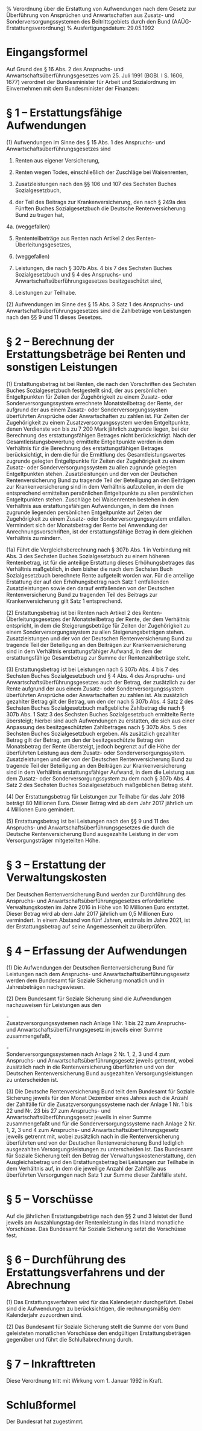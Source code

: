 % Verordnung über die Erstattung von Aufwendungen nach dem Gesetz zur Überführung von Ansprüchen und Anwartschaften aus Zusatz- und Sonderversorgungssystemen des Beitrittsgebiets durch den Bund  (AAÜG-Erstattungsverordnung)
% Ausfertigungsdatum: 29.05.1992
 
# Eingangsformel

Auf Grund des § 16 Abs. 2 des Anspruchs- und Anwartschaftsüberführungsgesetzes vom 25. Juli 1991 (BGBl. I S. 1606, 1677) verordnet der Bundesminister für Arbeit und Sozialordnung im Einvernehmen mit dem Bundesminister der Finanzen:

# § 1 – Erstattungsfähige Aufwendungen

(1) Aufwendungen im Sinne des § 15 Abs. 1 des Anspruchs- und Anwartschaftsüberführungsgesetzes sind

1. Renten aus eigener Versicherung,

2. Renten wegen Todes, einschließlich der Zuschläge bei Waisenrenten,

3. Zusatzleistungen nach den §§ 106 und 107 des Sechsten Buches Sozialgesetzbuch,

4. der Teil des Beitrags zur Krankenversicherung, den nach § 249a des Fünften Buches Sozialgesetzbuch die Deutsche Rentenversicherung Bund zu tragen hat,

4a. (weggefallen)

5. Rententeilbeträge aus Renten nach Artikel 2 des Renten-Überleitungsgesetzes,

6. (weggefallen)

7. Leistungen, die nach § 307b Abs. 4 bis 7 des Sechsten Buches Sozialgesetzbuch und § 4 des Anspruchs- und Anwartschaftsüberführungsgesetzes besitzgeschützt sind,

8. Leistungen zur Teilhabe.

(2) Aufwendungen im Sinne des § 15 Abs. 3 Satz 1 des Anspruchs- und Anwartschaftsüberführungsgesetzes sind die Zahlbeträge von Leistungen nach den §§ 9 und 11 dieses Gesetzes.

# § 2 – Berechnung der Erstattungsbeträge bei Renten und sonstigen Leistungen

(1) Erstattungsbetrag ist bei Renten, die nach den Vorschriften des Sechsten Buches Sozialgesetzbuch festgestellt sind, der aus persönlichen Entgeltpunkten für Zeiten der Zugehörigkeit zu einem Zusatz- oder Sonderversorgungssystem errechnete Monatsteilbetrag der Rente, der aufgrund der aus einem Zusatz- oder Sonderversorgungssystem überführten Ansprüche oder Anwartschaften zu zahlen ist. Für Zeiten der Zugehörigkeit zu einem Zusatzversorgungssystem werden Entgeltpunkte, denen Verdienste von bis zu 7 200 Mark jährlich zugrunde liegen, bei der Berechnung des erstattungsfähigen Betrages nicht berücksichtigt. Nach der Gesamtleistungsbewertung ermittelte Entgeltpunkte werden in dem Verhältnis für die Berechnung des erstattungsfähigen Betrages berücksichtigt, in dem die für die Ermittlung des Gesamtleistungswertes zugrunde gelegten Entgeltpunkte für Zeiten der Zugehörigkeit zu einem Zusatz- oder Sonderversorgungssystem zu allen zugrunde gelegten Entgeltpunkten stehen. Zusatzleistungen und der von der Deutschen Rentenversicherung Bund zu tragende Teil der Beteiligung an den Beiträgen zur Krankenversicherung sind in dem Verhältnis aufzuteilen, in dem die entsprechend ermittelten persönlichen Entgeltpunkte zu allen persönlichen Entgeltpunkten stehen. Zuschläge bei Waisenrenten bestehen in dem Verhältnis aus erstattungsfähigen Aufwendungen, in dem die ihnen zugrunde liegenden persönlichen Entgeltpunkte auf Zeiten der Zugehörigkeit zu einem Zusatz- oder Sonderversorgungssystem entfallen. Vermindert sich der Monatsbetrag der Rente bei Anwendung der Anrechnungsvorschriften, ist der erstattungsfähige Betrag in dem gleichen Verhältnis zu mindern.

(1a) Führt die Vergleichsberechnung nach § 307b Abs. 1 in Verbindung mit Abs. 3 des Sechsten Buches Sozialgesetzbuch zu einem höheren Rentenbetrag, ist für die anteilige Erstattung dieses Erhöhungsbetrages das Verhältnis maßgeblich, in dem bisher die nach dem Sechsten Buch Sozialgesetzbuch berechnete Rente aufgeteilt worden war. Für die anteilige Erstattung der auf den Erhöhungsbetrag nach Satz 1 entfallenden Zusatzleistungen sowie den darauf entfallenden von der Deutschen Rentenversicherung Bund zu tragenden Teil des Beitrags zur Krankenversicherung gilt Satz 1 entsprechend.

(2) Erstattungsbetrag ist bei Renten nach Artikel 2 des Renten-Überleitungsgesetzes der Monatsteilbetrag der Rente, der dem Verhältnis entspricht, in dem die Steigerungsbeträge für Zeiten der Zugehörigkeit zu einem Sonderversorgungssystem zu allen Steigerungsbeträgen stehen. Zusatzleistungen und der von der Deutschen Rentenversicherung Bund zu tragende Teil der Beteiligung an den Beiträgen zur Krankenversicherung sind in dem Verhältnis erstattungsfähiger Aufwand, in dem der erstattungsfähige Gesamtbetrag zur Summe der Rentenzahlbeträge steht.

(3) Erstattungsbetrag ist bei Leistungen nach § 307b Abs. 4 bis 7 des Sechsten Buches Sozialgesetzbuch und § 4 Abs. 4 des Anspruchs- und Anwartschaftsüberführungsgesetzes auch der Betrag, der zusätzlich zu der Rente aufgrund der aus einem Zusatz- oder Sonderversorgungssystem überführten Ansprüche oder Anwartschaften zu zahlen ist. Als zusätzlich gezahlter Betrag gilt der Betrag, um den der nach § 307b Abs. 4 Satz 2 des Sechsten Buches Sozialgesetzbuch maßgebliche Zahlbetrag die nach § 307b Abs. 1 Satz 3 des Sechsten Buches Sozialgesetzbuch ermittelte Rente übersteigt; hierbei sind auch Aufwendungen zu erstatten, die sich aus einer Anpassung des besitzgeschützten Zahlbetrages nach § 307b Abs. 5 des Sechsten Buches Sozialgesetzbuch ergeben. Als zusätzlich gezahlter Betrag gilt der Betrag, um den der besitzgeschützte Betrag den Monatsbetrag der Rente übersteigt, jedoch begrenzt auf die Höhe der überführten Leistung aus dem Zusatz- oder Sonderversorgungssystem. Zusatzleistungen und der von der Deutschen Rentenversicherung Bund zu tragende Teil der Beteiligung an den Beiträgen zur Krankenversicherung sind in dem Verhältnis erstattungsfähiger Aufwand, in dem die Leistung aus dem Zusatz- oder Sonderversorgungssystem zu dem nach § 307b Abs. 4 Satz 2 des Sechsten Buches Sozialgesetzbuch maßgeblichen Betrag steht.

(4) Der Erstattungsbetrag für Leistungen zur Teilhabe für das Jahr 2016 beträgt 80 Millionen Euro. Dieser Betrag wird ab dem Jahr 2017 jährlich um 4 Millionen Euro gemindert.

(5) Erstattungsbetrag ist bei Leistungen nach den §§ 9 und 11 des Anspruchs- und Anwartschaftsüberführungsgesetzes die durch die Deutsche Rentenversicherung Bund ausgezahlte Leistung in der vom Versorgungsträger mitgeteilten Höhe.

# § 3 – Erstattung der Verwaltungskosten

Der Deutschen Rentenversicherung Bund werden zur Durchführung des Anspruchs- und Anwartschaftsüberführungsgesetzes erforderliche Verwaltungskosten im Jahre 2016 in Höhe von 10 Millionen Euro erstattet. Dieser Betrag wird ab dem Jahr 2017 jährlich um 0,5 Millionen Euro vermindert. In einem Abstand von fünf Jahren, erstmals im Jahre 2021, ist der Erstattungsbetrag auf seine Angemessenheit zu überprüfen.

# § 4 – Erfassung der Aufwendungen

(1) Die Aufwendungen der Deutschen Rentenversicherung Bund für Leistungen nach dem Anspruchs- und Anwartschaftsüberführungsgesetz werden dem Bundesamt für Soziale Sicherung monatlich und in Jahresbeträgen nachgewiesen.

(2) Dem Bundesamt für Soziale Sicherung sind die Aufwendungen nachzuweisen für Leistungen aus den

\-  
Zusatzversorgungssystemen nach Anlage 1 Nr. 1 bis 22 zum Anspruchs- und Anwartschaftsüberführungsgesetz in jeweils einer Summe zusammengefaßt,

\-  
Sonderversorgungssystemen nach Anlage 2 Nr. 1, 2, 3 und 4 zum Anspruchs- und Anwartschaftsüberführungsgesetz jeweils getrennt, wobei zusätzlich nach in die Rentenversicherung überführten und von der Deutschen Rentenversicherung Bund ausgezahlten Versorgungsleistungen zu unterscheiden ist.

(3) Die Deutsche Rentenversicherung Bund teilt dem Bundesamt für Soziale Sicherung jeweils für den Monat Dezember eines Jahres auch die Anzahl der Zahlfälle für die Zusatzversorgungssysteme nach der Anlage 1 Nr. 1 bis 22 und Nr. 23 bis 27 zum Anspruchs- und Anwartschaftsüberführungsgesetz jeweils in einer Summe zusammengefaßt und für die Sonderversorgungssysteme nach Anlage 2 Nr. 1, 2, 3 und 4 zum Anspruchs- und Anwartschaftsüberführungsgesetz jeweils getrennt mit, wobei zusätzlich nach in die Rentenversicherung überführten und von der Deutschen Rentenversicherung Bund lediglich ausgezahlten Versorgungsleistungen zu unterscheiden ist. Das Bundesamt für Soziale Sicherung teilt den Betrag der Verwaltungskostenerstattung, den Ausgleichsbetrag und den Erstattungsbetrag bei Leistungen zur Teilhabe in dem Verhältnis auf, in dem die jeweilige Anzahl der Zahlfälle aus überführten Versorgungen nach Satz 1 zur Summe dieser Zahlfälle steht.

# § 5 – Vorschüsse

Auf die jährlichen Erstattungsbeträge nach den §§ 2 und 3 leistet der Bund jeweils am Auszahlungstag der Rentenleistung in das Inland monatliche Vorschüsse. Das Bundesamt für Soziale Sicherung setzt die Vorschüsse fest.

# § 6 – Durchführung des Erstattungsverfahrens und der Abrechnung

(1) Das Erstattungsverfahren wird für das Kalenderjahr durchgeführt. Dabei sind die Aufwendungen zu berücksichtigen, die rechnungsmäßig dem Kalenderjahr zuzuordnen sind.

(2) Das Bundesamt für Soziale Sicherung stellt die Summe der vom Bund geleisteten monatlichen Vorschüsse den endgültigen Erstattungsbeträgen gegenüber und führt die Schlußabrechnung durch.

# § 7 – Inkrafttreten

Diese Verordnung tritt mit Wirkung vom 1. Januar 1992 in Kraft.

# Schlußformel

Der Bundesrat hat zugestimmt.

